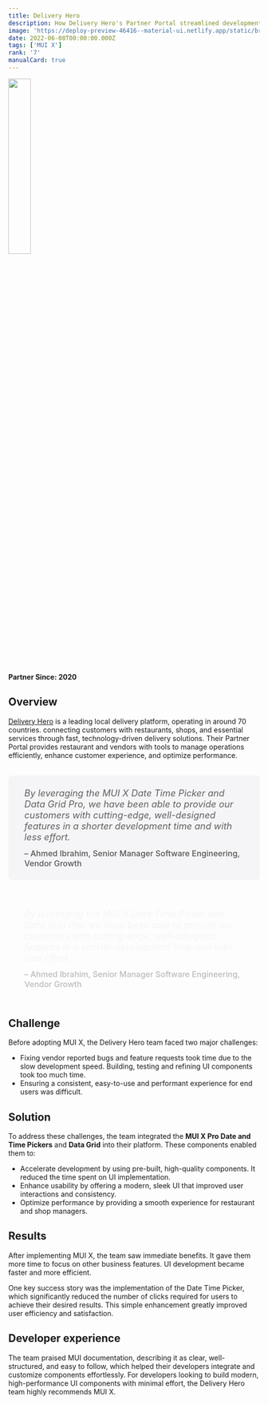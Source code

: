 ```yaml
---
title: Delivery Hero
description: How Delivery Hero's Partner Portal streamlined development with MUI X.
image: 'https://deploy-preview-46416--material-ui.netlify.app/static/branding/companies/delivery-hero.svg'
date: 2022-06-08T00:00:00.000Z
tags: ['MUI X']
rank: '7'
manualCard: true
---
```


<img
    id="blog-responsive-image"
    src="/static/branding/companies/delivery-hero.svg"
    alt=""
    style="width: 30%; height: auto; object-fit: cover; object-position: top left; border: 0px; margin-left: 0; margin-bottom: 20px; display: block; text-align: left;"
  />

**Partner Since: 2020**

## Overview

[Delivery Hero](https://www.deliveryhero.com/) is a leading local delivery platform, operating in around 70 countries. connecting customers with restaurants, shops, and essential services through fast, technology-driven delivery solutions. Their Partner Portal provides restaurant and vendors with tools to manage operations efficiently, enhance customer experience, and optimize performance.

<span class="only-light-mode">
<blockquote style="margin: 32px 0; padding: 24px 32px; background: #f5f5f7; border-left: 6px solid var(--muidocs-palette-primary-main); border-radius: 8px; font-size: 1.15rem; font-style: italic;">
  By leveraging the MUI X Date Time Picker and Data Grid Pro, we have been able to provide our customers with cutting-edge, well-designed features in a shorter development time and with less effort.
  <br>
  <span style="display: block; margin-top: 12px; font-size: 1rem; font-style: normal; color: #555; font-weight: 500;">
    – Ahmed Ibrahim, Senior Manager Software Engineering, Vendor Growth
  </span>
</blockquote>
</span>
<span class="only-dark-mode">
<blockquote style="margin: 32px 0; padding: 24px 32px; background: var(--muidocs-palette-background-default); border-left: 6px solid var(--muidocs-palette-primary-main); color: #f5f5f7; border-radius: 8px; font-size: 1.15rem; font-style: italic;">
  By leveraging the MUI X Date Time Picker and Data Grid Pro, we have been able to provide our customers with cutting-edge, well-designed features in a shorter development time and with less effort.
  <br>
  <span style="display: block; margin-top: 12px; font-size: 1rem; font-style: normal; color: #bbb; font-weight: 500;">
    – Ahmed Ibrahim, Senior Manager Software Engineering, Vendor Growth
  </span>
</blockquote>
</span>

## Challenge

Before adopting MUI X, the Delivery Hero team faced two major challenges:

- Fixing vendor reported bugs and feature requests took time due to the slow development speed. Building, testing and refining UI components took too much time.
- Ensuring a consistent, easy-to-use and performant experience for end users was difficult.

## Solution

To address these challenges, the team integrated the **MUI X Pro Date and Time Pickers** and **Data Grid** into their platform.
These components enabled them to:

- Accelerate development by using pre-built, high-quality components. It reduced the time spent on UI implementation.
- Enhance usability by offering a modern, sleek UI that improved user interactions and consistency.
- Optimize performance by providing a smooth experience for restaurant and shop managers.

## Results

After implementing MUI X, the team saw immediate benefits. It gave them more time to focus on other business features. UI development became faster and more efficient.

One key success story was the implementation of the Date Time Picker, which significantly reduced the number of clicks required for users to achieve their desired results.
This simple enhancement greatly improved user efficiency and satisfaction.

## Developer experience

The team praised MUI documentation, describing it as clear, well-structured, and easy to follow, which helped their developers integrate and customize components effortlessly.
For developers looking to build modern, high-performance UI components with minimal effort, the Delivery Hero team highly recommends MUI X.
